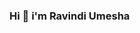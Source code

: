 ### Hi  👋 i'm Ravindi Umesha

<!--
**ravindiumesha/ravindiumesha** is a ✨ _special_ ✨ repository because its `README.md` (this file) appears on your GitHub profile.

Here are some ideas to get you started:

- 🔭 I’m currently working on ... Sweet Drips Cakes
- 🌱 I’m currently learning ... at Institute of Software Engeenering(IJSE) - Galle
- 👯 I’m looking to collaborate on ...
- 🤔 I’m looking for help with ...
- 💬 Ask me about ...
- 📫 How to reach me: ... ravindiumesha62@gmail.com
- 😄 Pronouns: ...
- ⚡ Fun fact: ...
-->
